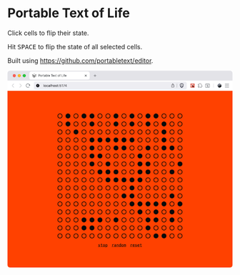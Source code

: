 # Portable Text of Life

Click cells to flip their state.

Hit <kbd>SPACE</kbd> to flip the state of all selected cells.

Built using https://github.com/portabletext/editor.

![Screenshot](./assets/screenshot.png)
